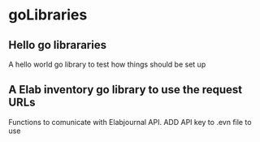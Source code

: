 # goLibraries

## Hello go librararies
A hello world go library to test how things should be set up

## A Elab inventory go library to use the request URLs
Functions to comunicate with Elabjournal API.
ADD API key to .evn file to use
